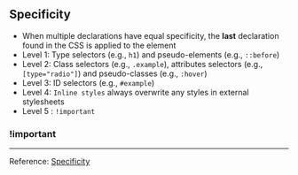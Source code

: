 ## Specificity
- When multiple declarations have equal specificity, the **last** declaration found in the CSS is applied to the element
- Level 1: Type selectors (e.g., `h1`) and pseudo-elements (e.g., `::before`)
- Level 2: Class selectors (e.g., `.example`), attributes selectors (e.g., `[type="radio"]`) and pseudo-classes (e.g., `:hover`)
- Level 3: ID selectors (e.g., `#example`)
- Level 4: `Inline styles` always overwrite any styles in external stylesheets
- Level 5 : `!important`

### !important

---
Reference: [Specificity](https://developer.mozilla.org/en-US/docs/Web/CSS/Specificity)